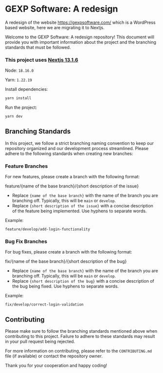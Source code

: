 # GEXP Software: A redesign
A redesign of the website https://gexpsoftware.com/ which is a WordPress based website, here we are migrating it to Nextjs.


Welcome to the GEXP Software: A redesign repository! This document will provide you with important information about the project and the branching standards that must be followed.

### This project uses [Nextjs 13.1.6](https://nextjs.org/blog/next-13)

Node: `18.16.0`

Yarn: `1.22.19`

Install dependencies:
```bash
yarn install
```
Run the project:
```bash
yarn dev
```


## Branching Standards

In this project, we follow a strict branching naming convention to keep our repository organized and our development process streamlined. Please adhere to the following standards when creating new branches:

### Feature Branches

For new features, please create a branch with the following format:

feature/{name of the base branch}/{short description of the issue}

- Replace `{name of the base branch}` with the name of the branch you are branching off. Typically, this will be `main` or `develop`.
- Replace `{short description of the issue}` with a concise description of the feature being implemented. Use hyphens to separate words.

Example:
```
feature/develop/add-login-functionality
```
### Bug Fix Branches

For bug fixes, please create a branch with the following format:

fix/{name of the base branch}/{short description of the bug}

- Replace `{name of the base branch}` with the name of the branch you are branching off. Typically, this will be `main` or `develop`.
- Replace `{short description of the bug}` with a concise description of the bug being fixed. Use hyphens to separate words.

Example:
```
fix/develop/correct-login-validation
```
## Contributing

Please make sure to follow the branching standards mentioned above when contributing to this project. Failure to adhere to these standards may result in your pull request being rejected.

For more information on contributing, please refer to the `CONTRIBUTING.md` file (if available) or contact the repository owner.

Thank you for your cooperation and happy coding!
